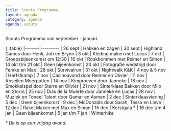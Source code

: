 ```yaml
---
title: Scouts Programma
layout: agenda
category: agenda
agenda: scouts
---
```


Scouts Programma van september - januari.

{:.table}
|-------|---------
| 26 sept | Hakken en zagen
| 30 sept | Highland Games door Henk, Job en Brynn
| 3 okt | Kleding maken met Lucas
| 7 okt | Groepsbijeenkomst om 12:30
| 10 okt | Rookbommen met Reimer en Simon
| 14 okt t/m 21 okt | Geen bijeenkomst
| 24 okt | Fotografie wedstrijd door Femke en Max
| 28 okt | Survivalrun
| 31 okt | Nightwalk K&K
| 4 nov & 5 nov | Herfstkamp
| 7 nov | Casinoavond door Reimer en Olivier
| 11 nov | Abseilen Moerputten
| 14 nov | Kimproeven door Janneke
| 18 nov | Smokkelspel door Sterre en Olivier
| 21 nov | Sinterklaas Bakken door Milo en Storm
| 25 nov | Dias de la Muerte door Janneke en Lucas
| 28 nov | Muziek en Toneel Talent door Qamar en Asmen
| 2 dec | Sinterklaasviering
| 5 dec | Geen bijeenkomst
| 9 dec | McDonalds door Sarah, Tessa en Lieve
| 12 dec | Raket Maken met Max en Simon
| 15 dec | Kerstgala *
| 16 dec t/m 4 jan | Geen bijeenkomst
| 5 jan t/m 7 jan | Winterhike

_* Dit is op een vrijdag avond._
